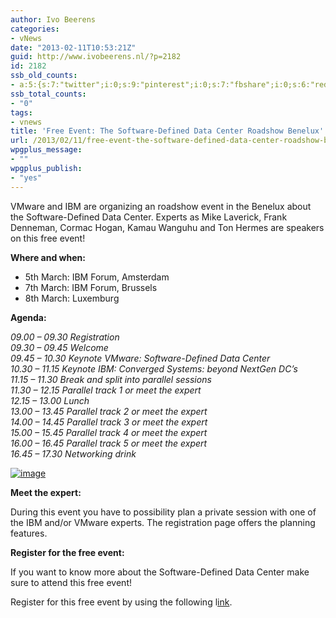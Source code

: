 ```yaml
---
author: Ivo Beerens
categories:
- vNews
date: "2013-02-11T10:53:21Z"
guid: http://www.ivobeerens.nl/?p=2182
id: 2182
ssb_old_counts:
- a:5:{s:7:"twitter";i:0;s:9:"pinterest";i:0;s:7:"fbshare";i:0;s:6:"reddit";i:0;s:6:"tumblr";N;}
ssb_total_counts:
- "0"
tags:
- vnews
title: 'Free Event: The Software-Defined Data Center Roadshow Benelux'
url: /2013/02/11/free-event-the-software-defined-data-center-roadshow-benelux/
wpgplus_message:
- ""
wpgplus_publish:
- "yes"
---
```


VMware and IBM are organizing an roadshow event in the Benelux about the Software-Defined Data Center. Experts as Mike Laverick, Frank Denneman, Cormac Hogan, Kamau Wanguhu and Ton Hermes are speakers on this free event!

**Where and when:**

- 5th March: IBM Forum, Amsterdam
- 7th March: IBM Forum, Brussels
- 8th March: Luxemburg

**Agenda:**

*09.00 – 09.30 Registration   
09.30 – 09.45 Welcome   
09.45 – 10.30 Keynote VMware: Software-Defined Data Center   
10.30 – 11.15 Keynote IBM: Converged Systems: beyond NextGen DC’s   
11.15 – 11.30 Break and split into parallel sessions   
11.30 – 12.15 Parallel track 1 or meet the expert   
12.15 – 13.00 Lunch   
13.00 – 13.45 Parallel track 2 or meet the expert   
14.00 – 14.45 Parallel track 3 or meet the expert   
15.00 – 15.45 Parallel track 4 or meet the expert   
16.00 – 16.45 Parallel track 5 or meet the expert   
16.45 – 17.30 Networking drink*

[![image](http://localhost/wp-content/uploads/2013/02/image_thumb5.png "image")](http://localhost/wp-content/uploads/2013/02/image5.png)

**Meet the expert:**

During this event you have to possibility plan a private session with one of the IBM and/or VMware experts. The registration page offers the planning features.

**Register for the free event:**

If you want to know more about the Software-Defined Data Center make sure to attend this free event!

Register for this free event by using the following l[ink](http://info.vmware.com/content/EMEA_20696_LP).
